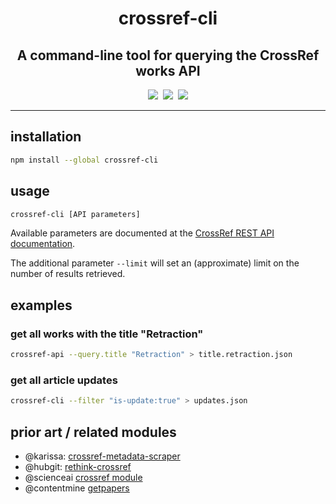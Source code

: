 <div align="center">
  <h1>crossref-cli</h1>
  <h2>A command-line tool for querying the CrossRef works API</h2>
</div>

<div align="center">
  <a href="https://www.npmjs.com/package/crossref-cli" alt="NPM package"><img src="https://img.shields.io/npm/v/crossref-cli.svg?style=flat-square" /></a>&nbsp;
  <a href="https://github.com/fathomlabs/crossref-cli/blob/master/LICENSE" alt="MIT license"><img src="https://img.shields.io/badge/license-MIT-green.svg?style=flat-square" /></a>&nbsp;
  <img src="https://img.shields.io/badge/made_with-❤️💛💚💙💜-e6e6e6.svg?style=flat-square" />
</div>

---

## installation

```bash
npm install --global crossref-cli
```

## usage

```bash
crossref-cli [API parameters]
```

Available parameters are documented at the [CrossRef REST API documentation](https://github.com/CrossRef/rest-api-doc/blob/master/rest_api.md).

The additional parameter `--limit` will set an (approximate) limit on the number of results retrieved.

## examples

### get all works with the title "Retraction"

```bash
crossref-api --query.title "Retraction" > title.retraction.json
```

### get all article updates

```bash
crossref-cli --filter "is-update:true" > updates.json
```

## prior art / related modules

- @karissa: [crossref-metadata-scraper](https://github.com/karissa/crossref-metadata-scraper)
- @hubgit: [rethink-crossref](https://github.com/hubgit/rethink-crossref)
- @scienceai [crossref module](https://github.com/scienceai/crossref)
- @contentmine [getpapers](https://github.com/contentmine/getpapers)
